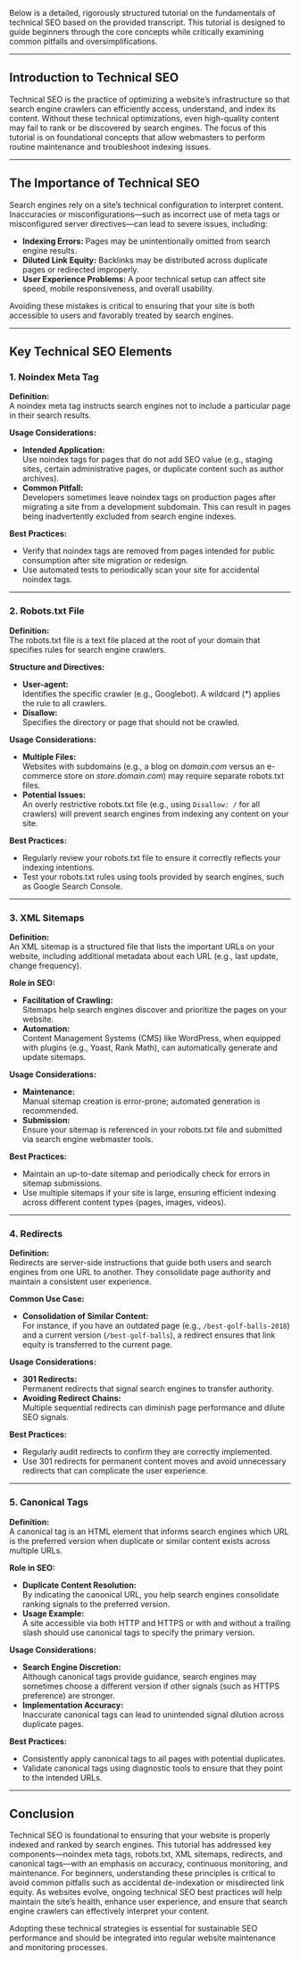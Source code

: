 Below is a detailed, rigorously structured tutorial on the fundamentals of technical SEO based on the provided transcript. This tutorial is designed to guide beginners through the core concepts while critically examining common pitfalls and oversimplifications.

---

## Introduction to Technical SEO

Technical SEO is the practice of optimizing a website’s infrastructure so that search engine crawlers can efficiently access, understand, and index its content. Without these technical optimizations, even high-quality content may fail to rank or be discovered by search engines. The focus of this tutorial is on foundational concepts that allow webmasters to perform routine maintenance and troubleshoot indexing issues.

---

## The Importance of Technical SEO

Search engines rely on a site’s technical configuration to interpret content. Inaccuracies or misconfigurations—such as incorrect use of meta tags or misconfigured server directives—can lead to severe issues, including:

- **Indexing Errors:** Pages may be unintentionally omitted from search engine results.
- **Diluted Link Equity:** Backlinks may be distributed across duplicate pages or redirected improperly.
- **User Experience Problems:** A poor technical setup can affect site speed, mobile responsiveness, and overall usability.

Avoiding these mistakes is critical to ensuring that your site is both accessible to users and favorably treated by search engines.

---

## Key Technical SEO Elements

### 1. Noindex Meta Tag

**Definition:**  
A noindex meta tag instructs search engines not to include a particular page in their search results.

**Usage Considerations:**  
- **Intended Application:**  
  Use noindex tags for pages that do not add SEO value (e.g., staging sites, certain administrative pages, or duplicate content such as author archives).
- **Common Pitfall:**  
  Developers sometimes leave noindex tags on production pages after migrating a site from a development subdomain. This can result in pages being inadvertently excluded from search engine indexes.

**Best Practices:**  
- Verify that noindex tags are removed from pages intended for public consumption after site migration or redesign.
- Use automated tests to periodically scan your site for accidental noindex tags.

---

### 2. Robots.txt File

**Definition:**  
The robots.txt file is a text file placed at the root of your domain that specifies rules for search engine crawlers.

**Structure and Directives:**  
- **User-agent:**  
  Identifies the specific crawler (e.g., Googlebot). A wildcard (*) applies the rule to all crawlers.
- **Disallow:**  
  Specifies the directory or page that should not be crawled.

**Usage Considerations:**  
- **Multiple Files:**  
  Websites with subdomains (e.g., a blog on *domain.com* versus an e-commerce store on *store.domain.com*) may require separate robots.txt files.
- **Potential Issues:**  
  An overly restrictive robots.txt file (e.g., using `Disallow: /` for all crawlers) will prevent search engines from indexing any content on your site.

**Best Practices:**  
- Regularly review your robots.txt file to ensure it correctly reflects your indexing intentions.
- Test your robots.txt rules using tools provided by search engines, such as Google Search Console.

---

### 3. XML Sitemaps

**Definition:**  
An XML sitemap is a structured file that lists the important URLs on your website, including additional metadata about each URL (e.g., last update, change frequency).

**Role in SEO:**  
- **Facilitation of Crawling:**  
  Sitemaps help search engines discover and prioritize the pages on your website.
- **Automation:**  
  Content Management Systems (CMS) like WordPress, when equipped with plugins (e.g., Yoast, Rank Math), can automatically generate and update sitemaps.

**Usage Considerations:**  
- **Maintenance:**  
  Manual sitemap creation is error-prone; automated generation is recommended.
- **Submission:**  
  Ensure your sitemap is referenced in your robots.txt file and submitted via search engine webmaster tools.

**Best Practices:**  
- Maintain an up-to-date sitemap and periodically check for errors in sitemap submissions.
- Use multiple sitemaps if your site is large, ensuring efficient indexing across different content types (pages, images, videos).

---

### 4. Redirects

**Definition:**  
Redirects are server-side instructions that guide both users and search engines from one URL to another. They consolidate page authority and maintain a consistent user experience.

**Common Use Case:**  
- **Consolidation of Similar Content:**  
  For instance, if you have an outdated page (e.g., `/best-golf-balls-2018`) and a current version (`/best-golf-balls`), a redirect ensures that link equity is transferred to the current page.

**Usage Considerations:**  
- **301 Redirects:**  
  Permanent redirects that signal search engines to transfer authority.
- **Avoiding Redirect Chains:**  
  Multiple sequential redirects can diminish page performance and dilute SEO signals.

**Best Practices:**  
- Regularly audit redirects to confirm they are correctly implemented.
- Use 301 redirects for permanent content moves and avoid unnecessary redirects that can complicate the user experience.

---

### 5. Canonical Tags

**Definition:**  
A canonical tag is an HTML element that informs search engines which URL is the preferred version when duplicate or similar content exists across multiple URLs.

**Role in SEO:**  
- **Duplicate Content Resolution:**  
  By indicating the canonical URL, you help search engines consolidate ranking signals to the preferred version.
- **Usage Example:**  
  A site accessible via both HTTP and HTTPS or with and without a trailing slash should use canonical tags to specify the primary version.

**Usage Considerations:**  
- **Search Engine Discretion:**  
  Although canonical tags provide guidance, search engines may sometimes choose a different version if other signals (such as HTTPS preference) are stronger.
- **Implementation Accuracy:**  
  Inaccurate canonical tags can lead to unintended signal dilution across duplicate pages.

**Best Practices:**  
- Consistently apply canonical tags to all pages with potential duplicates.
- Validate canonical tags using diagnostic tools to ensure that they point to the intended URLs.

---

## Conclusion

Technical SEO is foundational to ensuring that your website is properly indexed and ranked by search engines. This tutorial has addressed key components—noindex meta tags, robots.txt, XML sitemaps, redirects, and canonical tags—with an emphasis on accuracy, continuous monitoring, and maintenance. For beginners, understanding these principles is critical to avoid common pitfalls such as accidental de-indexation or misdirected link equity. As websites evolve, ongoing technical SEO best practices will help maintain the site’s health, enhance user experience, and ensure that search engine crawlers can effectively interpret your content.

Adopting these technical strategies is essential for sustainable SEO performance and should be integrated into regular website maintenance and monitoring processes.